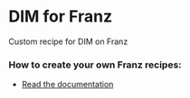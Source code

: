 # DIM for Franz
Custom recipe for DIM on Franz

### How to create your own Franz recipes:
* [Read the documentation](https://github.com/meetfranz/plugins)
